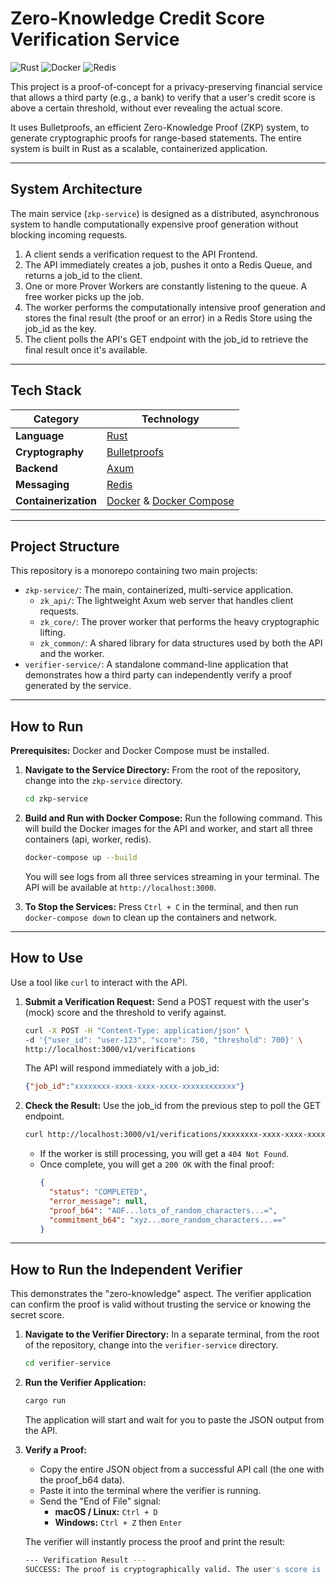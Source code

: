 # Zero-Knowledge Credit Score Verification Service

![Rust](https://img.shields.io/badge/rust-%23000000.svg?style=for-the-badge&logo=rust&logoColor=white)
![Docker](https://img.shields.io/badge/docker-%230db7ed.svg?style=for-the-badge&logo=docker&logoColor=white)
![Redis](https://img.shields.io/badge/redis-%23DD0031.svg?style=for-the-badge&logo=redis&logoColor=white)

This project is a proof-of-concept for a privacy-preserving financial service that allows a third party (e.g., a bank) to verify that a user's credit score is above a certain threshold, without ever revealing the actual score.

It uses Bulletproofs, an efficient Zero-Knowledge Proof (ZKP) system, to generate cryptographic proofs for range-based statements. The entire system is built in Rust as a scalable, containerized application.

---

## System Architecture

The main service (`zkp-service`) is designed as a distributed, asynchronous system to handle computationally expensive proof generation without blocking incoming requests.


1.  A client sends a verification request to the API Frontend.
2.  The API immediately creates a job, pushes it onto a Redis Queue, and returns a job_id to the client.
3.  One or more Prover Workers are constantly listening to the queue. A free worker picks up the job.
4.  The worker performs the computationally intensive proof generation and stores the final result (the proof or an error) in a Redis Store using the job_id as the key.
5.  The client polls the API's GET endpoint with the job_id to retrieve the final result once it's available.

---

## Tech Stack

| Category           | Technology                                                                                             |
| ------------------ | ------------------------------------------------------------------------------------------------------ |
| **Language** | [Rust](https://www.rust-lang.org/)                                                                     |
| **Cryptography** | [Bulletproofs](https://crypto.stanford.edu/bulletproofs/)                                              |
| **Backend** | [Axum](https://github.com/tokio-rs/axum)                                                               |
| **Messaging** | [Redis](https://redis.io/)                                                                             |
| **Containerization**| [Docker](https://www.docker.com/) & [Docker Compose](https://docs.docker.com/compose/)                 |

---

## Project Structure

This repository is a monorepo containing two main projects:

* `zkp-service/`: The main, containerized, multi-service application.
    * `zk_api/`: The lightweight Axum web server that handles client requests.
    * `zk_core/`: The prover worker that performs the heavy cryptographic lifting.
    * `zk_common/`: A shared library for data structures used by both the API and the worker.
* `verifier-service/`: A standalone command-line application that demonstrates how a third party can independently verify a proof generated by the service.

---

## How to Run

**Prerequisites:** Docker and Docker Compose must be installed.

1.  **Navigate to the Service Directory:**
    From the root of the repository, change into the `zkp-service` directory.
    ```bash
    cd zkp-service
    ```

2.  **Build and Run with Docker Compose:**
    Run the following command. This will build the Docker images for the API and worker, and start all three containers (api, worker, redis).
    ```bash
    docker-compose up --build
    ```
    You will see logs from all three services streaming in your terminal. The API will be available at `http://localhost:3000`.

3.  **To Stop the Services:**
    Press `Ctrl + C` in the terminal, and then run `docker-compose down` to clean up the containers and network.

---

## How to Use

Use a tool like `curl` to interact with the API.

1.  **Submit a Verification Request:**
    Send a POST request with the user's (mock) score and the threshold to verify against.
    ```bash
    curl -X POST -H "Content-Type: application/json" \
    -d '{"user_id": "user-123", "score": 750, "threshold": 700}' \
    http://localhost:3000/v1/verifications
    ```
    The API will respond immediately with a job_id:
    ```json
    {"job_id":"xxxxxxxx-xxxx-xxxx-xxxx-xxxxxxxxxxxx"}
    ```

2.  **Check the Result:**
    Use the job_id from the previous step to poll the GET endpoint.
    ```bash
    curl http://localhost:3000/v1/verifications/xxxxxxxx-xxxx-xxxx-xxxx-xxxxxxxxxxxx
    ```
    * If the worker is still processing, you will get a `404 Not Found`.
    * Once complete, you will get a `200 OK` with the final proof:
        ```json
        {
          "status": "COMPLETED",
          "error_message": null,
          "proof_b64": "AOF...lots_of_random_characters...=",
          "commitment_b64": "xyz...more_random_characters...=="
        }
        ```

---

## How to Run the Independent Verifier

This demonstrates the "zero-knowledge" aspect. The verifier application can confirm the proof is valid without trusting the service or knowing the secret score.

1.  **Navigate to the Verifier Directory:**
    In a separate terminal, from the root of the repository, change into the `verifier-service` directory.
    ```bash
    cd verifier-service
    ```

2.  **Run the Verifier Application:**
    ```bash
    cargo run
    ```
    The application will start and wait for you to paste the JSON output from the API.

3.  **Verify a Proof:**
    * Copy the entire JSON object from a successful API call (the one with the proof_b64 data).
    * Paste it into the terminal where the verifier is running.
    * Send the "End of File" signal:
        * **macOS / Linux:** `Ctrl + D`
        * **Windows:** `Ctrl + Z` then `Enter`

    The verifier will instantly process the proof and print the result:
    ```bash
    --- Verification Result ---
    SUCCESS: The proof is cryptographically valid. The user's score is confirmed to be >= 700.
    ````
